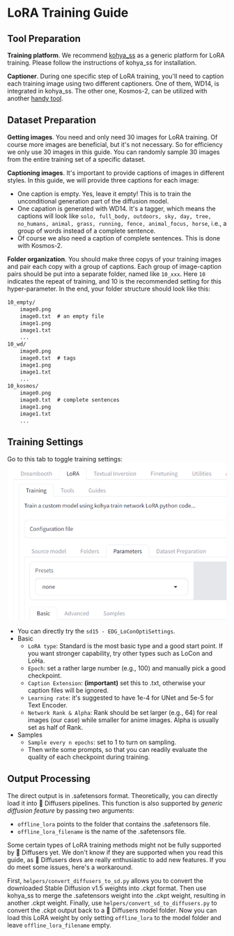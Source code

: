 # LoRA Training Guide

## Tool Preparation
**Training platform**.
We recommend [kohya_ss](https://github.com/bmaltais/kohya_ss) as a generic platform for LoRA training. Please follow the instructions of kohya_ss for installation.  

**Captioner**.
During one specific step of LoRA training, you'll need to caption each training image using two different captioners.
One of them, WD14, is integrated in kohya_ss.
The other one, Kosmos-2, can be utilized with another [handy tool](https://github.com/lrzjason/kosmos-auto-captions).

## Dataset Preparation
**Getting images**.
You need and only need 30 images for LoRA training. Of course more images are beneficial, but it's not necessary.
So for efficiency we only use 30 images in this guide.
You can randomly sample 30 images from the entire training set of a specific dataset.

**Captioning images**.
It's important to provide captions of images in different styles.
In this guide, we will provide three captions for each image:
- One caption is empty. Yes, leave it empty! This is to train the unconditional generation part of the diffusion model.
- One capation is generated with WD14. It's a tagger, which means the captions will look like `solo, full_body, outdoors, sky, day, tree, no_humans, animal, grass, running, fence, animal_focus, horse`, i.e., a group of words instead of a complete sentence.
- Of course we also need a caption of complete sentences. This is done with Kosmos-2.

**Folder organization**.
You should make three copys of your training images and pair each copy with a group of captions. Each group of image-caption pairs should be put into a separate folder, named like `10_xxx`. Here `10` indicates the repeat of training, and 10 is the recommended setting for this hyper-parameter.
In the end, your folder structure should look like this:
```text
10_empty/
    image0.png
    image0.txt  # an empty file
    image1.png
    image1.txt
    ...
10_wd/
    image0.png
    image0.txt  # tags
    image1.png
    image1.txt
    ...
10_kosmos/
    image0.png
    image0.txt  # complete sentences
    image1.png
    image1.txt
    ...
```

## Training Settings
Go to this tab to toggle training settings:
![](figures/kohya.png)  

- You can directly try the `sd15 - EDG_LoConOptiSettings`.
- Basic
    - `LoRA type`: Standard is the most basic type and a good start point. If you want stronger capability, try other types such as LoCon and LoHa.
    - `Epoch`: set a rather large number (e.g., 100) and manually pick a good checkpoint.
    - `Caption Extension`: **(important)** set this to .txt, otherwise your caption files will be ignored.
    - `Learning rate`: it's suggested to have 1e-4 for UNet and 5e-5 for Text Encoder.
    - `Network Rank & Alpha`: Rank should be set larger (e.g., 64) for real images (our case) while smaller for anime images. Alpha is usually set as half of Rank.
- Samples
    - `Sample every n epochs`: set to 1 to turn on sampling.
    - Then write some prompts, so that you can readily evaluate the quality of each checkpoint during training.

## Output Processing
The direct output is in .safetensors format.
Theoretically, you can directly load it into 🤗 Diffusers pipelines.
This function is also supported by *generic diffusion feature* by passing two arguments:
- `offline_lora` points to the folder that contains the .safetensors file.
- `offline_lora_filename` is the name of the .safetensors file.

Some certain types of LoRA training methods might not be fully supported by 🤗 Diffusers yet.
We don't know if they are supported when you read this guide, as 🤗 Diffusers devs are really enthusiastic to add new features.
If you do meet some issues, here's a workaround.  

First, `helpers/convert_diffusers_to_sd.py` allows you to convert the downloaded Stable Diffusion v1.5 weights into .ckpt format.
Then use kohya_ss to merge the .safetensors weight into the .ckpt weight, resulting in another .ckpt weight.
Finally, use `helpers/convert_sd_to_diffusers.py` to convert the .ckpt output back to a 🤗 Diffusers model folder.
Now you can load this LoRA weight by only setting `offline_lora` to the model folder and leave `offline_lora_filename` empty.  

